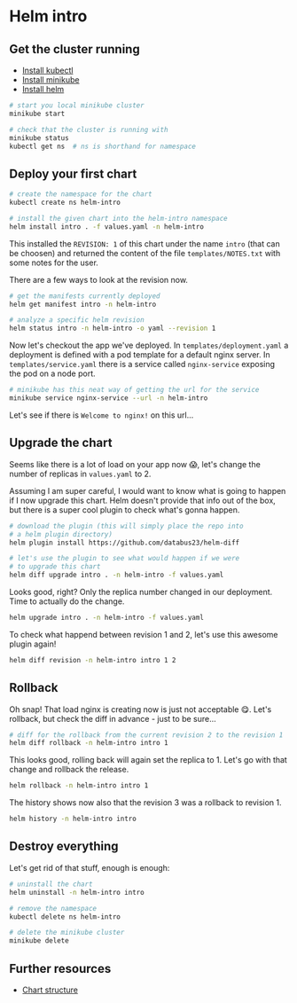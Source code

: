 # Helm intro

## Get the cluster running

- [Install kubectl](https://kubernetes.io/docs/tasks/tools/#kubectl)
- [Install minikube](https://minikube.sigs.k8s.io/docs/start/)
- [Install helm](https://helm.sh/docs/intro/install/#from-script)

```bash
# start you local minikube cluster
minikube start

# check that the cluster is running with
minikube status
kubectl get ns  # ns is shorthand for namespace
```

## Deploy your first chart

```bash
# create the namespace for the chart
kubectl create ns helm-intro

# install the given chart into the helm-intro namespace
helm install intro . -f values.yaml -n helm-intro
```

This installed the `REVISION: 1` of this chart under the name
`intro` (that can be choosen) and returned the content of the
file `templates/NOTES.txt` with some notes for the user.

There are a few ways to look at the revision now.

```bash
# get the manifests currently deployed
helm get manifest intro -n helm-intro

# analyze a specific helm revision
helm status intro -n helm-intro -o yaml --revision 1
```

Now let's checkout the app we've deployed.
In `templates/deployment.yaml` a deployment is defined with
a pod template for a default nginx server.
In `templates/service.yaml` there is a service called `nginx-service`
exposing the pod on a node port.


```bash
# minikube has this neat way of getting the url for the service
minikube service nginx-service --url -n helm-intro
```

Let's see if there is `Welcome to nginx!` on this url...

## Upgrade the chart

Seems like there is a lot of load on your app now 😱,
let's change the number of replicas in `values.yaml` to 2.

Assuming I am super careful, I would want to know what is going to
happen if I now upgrade this chart.
Helm doesn't provide that info out of the box, but there is a
super cool plugin to check what's gonna happen.

```bash
# download the plugin (this will simply place the repo into
# a helm plugin directory)
helm plugin install https://github.com/databus23/helm-diff

# let's use the plugin to see what would happen if we were
# to upgrade this chart
helm diff upgrade intro . -n helm-intro -f values.yaml
```

Looks good, right? Only the replica number changed in our
deployment. Time to actually do the change.

```bash
helm upgrade intro . -n helm-intro -f values.yaml
```

To check what happend between revision 1 and 2, let's use this
awesome plugin again!

```bash
helm diff revision -n helm-intro intro 1 2
```

## Rollback

Oh snap! That load nginx is creating now is just not acceptable 😋.
Let's rollback, but check the diff in advance - just to be sure...

```bash
# diff for the rollback from the current revision 2 to the revision 1
helm diff rollback -n helm-intro intro 1
```

This looks good, rolling back will again set the replica to 1.
Let's go with that change and rollback the release.

```bash
helm rollback -n helm-intro intro 1
```

The history shows now also that the revision 3 was a rollback to
revision 1.

```bash
helm history -n helm-intro intro
```

## Destroy everything

Let's get rid of that stuff, enough is enough:

```bash
# uninstall the chart
helm uninstall -n helm-intro intro

# remove the namespace
kubectl delete ns helm-intro

# delete the minikube cluster
minikube delete
```

## Further resources

- [Chart structure](./chart-structure.md)
